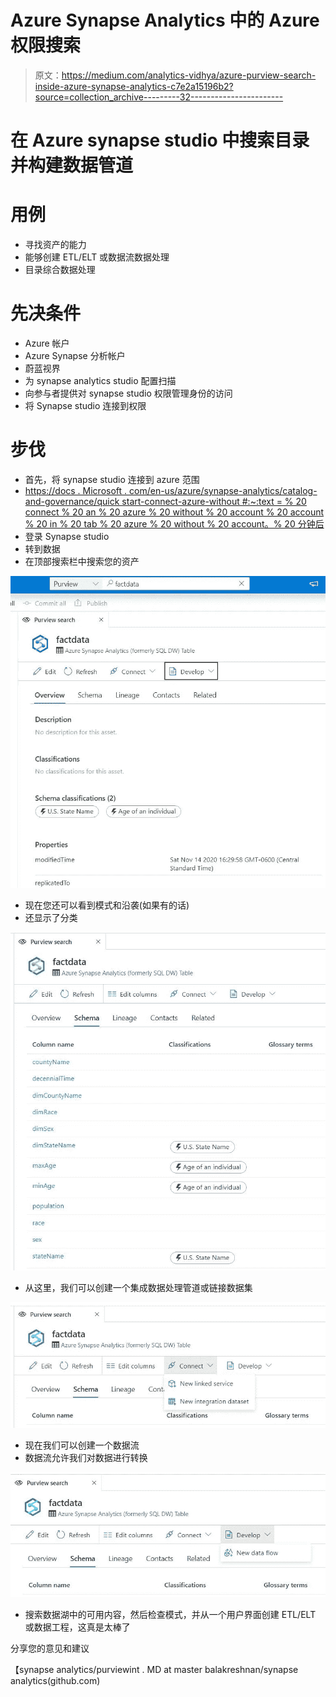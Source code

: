 # Azure Synapse Analytics 中的 Azure 权限搜索

> 原文：<https://medium.com/analytics-vidhya/azure-purview-search-inside-azure-synapse-analytics-c7e2a15196b2?source=collection_archive---------32----------------------->

# 在 Azure synapse studio 中搜索目录并构建数据管道

# 用例

*   寻找资产的能力
*   能够创建 ETL/ELT 或数据流数据处理
*   目录综合数据处理

# 先决条件

*   Azure 帐户
*   Azure Synapse 分析帐户
*   蔚蓝视界
*   为 synapse analytics studio 配置扫描
*   向参与者提供对 synapse studio 权限管理身份的访问
*   将 Synapse studio 连接到权限

# 步伐

*   首先，将 synapse studio 连接到 azure 范围
*   [https://docs . Microsoft . com/en-us/azure/synapse-analytics/catalog-and-governance/quick start-connect-azure-without #:~:text = % 20 connect % 20 an % 20 azure % 20 without % 20 account % 20 account % 20 in % 20 tab % 20 azure % 20 without % 20 account。% 20 分钟后](https://docs.microsoft.com/en-us/azure/synapse-analytics/catalog-and-governance/quickstart-connect-azure-purview#:~:text=%20Connect%20an%20Azure%20Purview%20Account%20%201,in%20the%20tab%20Azure%20Purview%20account.%20More)
*   登录 Synapse studio
*   转到数据
*   在顶部搜索栏中搜索您的资产

![](img/26dbac3533f93ebea784613aecb51369.png)

*   现在您还可以看到模式和沿袭(如果有的话)
*   还显示了分类

![](img/0db70909bda3a7eafdc79bc5b5aabb38.png)

*   从这里，我们可以创建一个集成数据处理管道或链接数据集

![](img/b88520239900bebe4dc5d91739c15368.png)

*   现在我们可以创建一个数据流
*   数据流允许我们对数据进行转换

![](img/83d8840b28a7f6b692359f6b95c859a1.png)

*   搜索数据湖中的可用内容，然后检查模式，并从一个用户界面创建 ETL/ELT 或数据工程，这真是太棒了

分享您的意见和建议

【synapse analytics/purviewint . MD at master balakreshnan/synapse analytics(github.com)